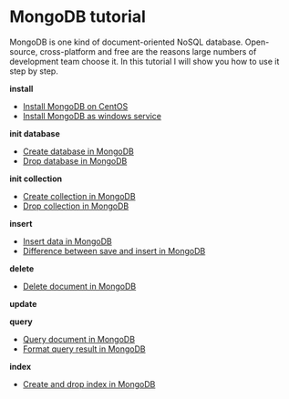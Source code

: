 # MongoDB tutorial
MongoDB is one kind of document-oriented NoSQL database. Open-source, cross-platform and free are the
reasons large numbers of development team choose it. In this tutorial I will show you how to use it step
by step.

**install**

* [Install MongoDB on CentOS](http://www.henryxi.com/install-mongodb-on-centos)
* [Install MongoDB as windows service](http://www.henryxi.com/install-mongodb-as-windows-service)

**init database**

* [Create database in MongoDB](http://www.henryxi.com/create-database-in-mongodb)
* [Drop database in MongoDB](http://www.henryxi.com/drop-database-in-mongodb)

**init collection**

* [Create collection in MongoDB](http://www.henryxi.com/create-collection-in-mongodb)
* [Drop collection in MongoDB](http://www.henryxi.com/drop-collection-in-mongodb)

**insert**

* [Insert data in MongoDB](http://www.henryxi.com/insert-data-in-mongodb)
* [Difference between save and insert in MongoDB](http://www.henryxi.com/difference-between-save-and-insert-in-mongodb)

**delete**

* [Delete document in MongoDB](http://www.henryxi.com/delete-document-in-mongodb)

**update**

**query**

* [Query document in MongoDB](http://www.henryxi.com/query-document-in-mongodb)
* [Format query result in MongoDB](http://www.henryxi.com/format-query-result-in-mongodb)

**index**

* [Create and drop index in MongoDB](http://www.henryxi.com/create-and-drop-index-in-mongodb)